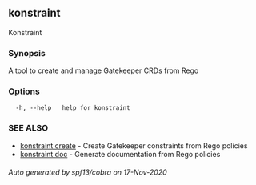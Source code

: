 ## konstraint

Konstraint

### Synopsis

A tool to create and manage Gatekeeper CRDs from Rego

### Options

```
  -h, --help   help for konstraint
```

### SEE ALSO

* [konstraint create](konstraint_create.md)	 - Create Gatekeeper constraints from Rego policies
* [konstraint doc](konstraint_doc.md)	 - Generate documentation from Rego policies

###### Auto generated by spf13/cobra on 17-Nov-2020

